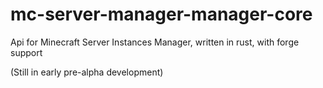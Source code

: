# mc-server-manager-manager-core
Api for Minecraft Server Instances Manager, written in rust, with forge support

(Still in early pre-alpha development)